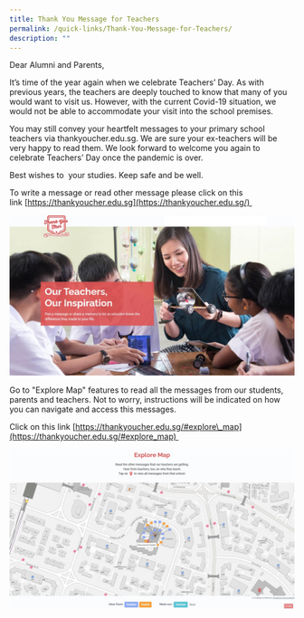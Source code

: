 ```yaml
---
title: Thank You Message for Teachers
permalink: /quick-links/Thank-You-Message-for-Teachers/
description: ""
---
```

Dear Alumni and Parents,

It’s time of the year again when we celebrate Teachers’ Day. As with previous years, the teachers are deeply touched to know that many of you would want to visit us. However, with the current Covid-19 situation, we would not be able to accommodate your visit into the school premises.  

You may still convey your heartfelt messages to your primary school teachers via thankyoucher.edu.sg. We are sure your ex-teachers will be very happy to read them. We look forward to welcome you again to celebrate Teachers’ Day once the pandemic is over. 

Best wishes to  your studies. Keep safe and be well.

To write a message or read other message please click on this link [https://thankyoucher.edu.sg](https://thankyoucher.edu.sg/) 


![](/images/Thankyoucher%20Website.jpg)
	


Go to "Explore Map" features to read all the messages from our students, parents and teachers. Not to worry, instructions will be indicated on how you can navigate and access this messages. 

  

Click on this link [https://thankyoucher.edu.sg/#explore\_map](https://thankyoucher.edu.sg/#explore_map) 

	
![](/images/Explore%20Map%20Thankyoucher%202021.jpg)